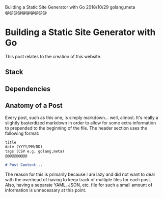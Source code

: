 Building a Static Site Generator with Go
2018/10/29
golang,meta
@@@@@@@@@@
# Building a Static Site Generator with Go
This post relates to the creation of this website.

## Stack


## Dependencies


## Anatomy of a Post
Every post, such as this one, is simply markdown... well, almost. It's really a slightly
basterdized markdown in order to allow for some extra information to prepended to the beginning of
the file. The header section uses the following format:

``` markdown
title
date (YYYY/MM/DD)
tags (CSV e.g. golang,meta)
@@@@@@@@@@

# Post Content...
```

The reason for this is primarily because I am lazy and did not want to deal with the overhead of
having to keep track of multiple files for each post. Also, having a separate YAML, JSON, etc. file
for such a small amount of information is unnecessary at this point.